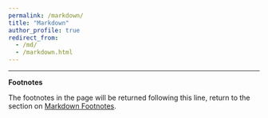 ```yaml
---
permalink: /markdown/
title: "Markdown"
author_profile: true
redirect_from: 
  - /md/
  - /markdown.html
---
```




***
**Footnotes**

The footnotes in the page will be returned following this line, return to the section on <a href="#footnotes">Markdown Footnotes</a>.

